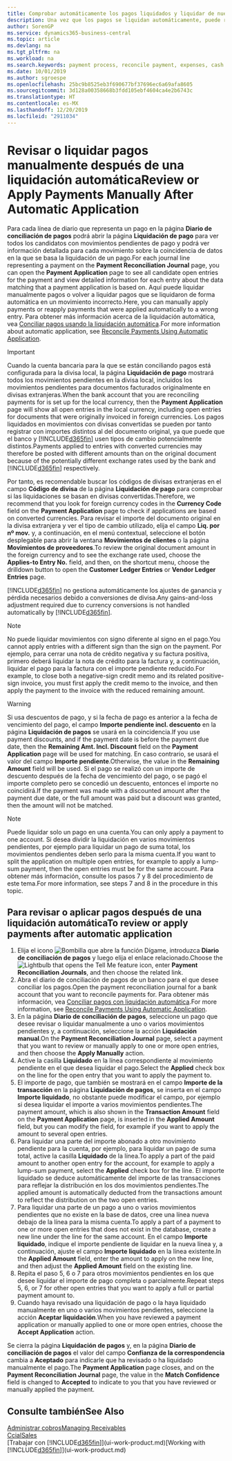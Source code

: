 ```yaml
---
title: Comprobar automáticamente los pagos liquidados y liquidar de nuevo los pagos manualmente | Documentos de Microsoft
description: Una vez que los pagos se liquidan automáticamente, puede revisar todos los movimientos de un pago y volver a liquidar manualmente los que se han aplicado incorrectamente.
author: SorenGP
ms.service: dynamics365-business-central
ms.topic: article
ms.devlang: na
ms.tgt_pltfrm: na
ms.workload: na
ms.search.keywords: payment process, reconcile payment, expenses, cash receipts
ms.date: 10/01/2019
ms.author: sgroespe
ms.openlocfilehash: 25bc9b8525eb3f690677bf37696ec6a69afa8605
ms.sourcegitcommit: 3d128a00358668b3fdd105ebf4604ca4e2b6743c
ms.translationtype: HT
ms.contentlocale: es-MX
ms.lasthandoff: 12/20/2019
ms.locfileid: "2911034"
---
```

# <a name="review-or-apply-payments-manually-after-automatic-application"></a><span data-ttu-id="da7d7-103">Revisar o liquidar pagos manualmente después de una liquidación automática</span><span class="sxs-lookup"><span data-stu-id="da7d7-103">Review or Apply Payments Manually After Automatic Application</span></span>
<span data-ttu-id="da7d7-104">Para cada línea de diario que representa un pago en la página **Diario de conciliación de pagos** podrá abrir la página **Liquidación de pago** para ver todos los candidatos con movimientos pendientes de pago y podrá ver información detallada para cada movimiento sobre la coincidencia de datos en la que se basa la liquidación de un pago.</span><span class="sxs-lookup"><span data-stu-id="da7d7-104">For each journal line representing a payment on the **Payment Reconciliation Journal** page, you can open the **Payment Application** page to see all candidate open entries for the payment and view detailed information for each entry about the data matching that a payment application is based on.</span></span> <span data-ttu-id="da7d7-105">Aquí puede liquidar manualmente pagos o volver a liquidar pagos que se liquidaron de forma automática en un movimiento incorrecto.</span><span class="sxs-lookup"><span data-stu-id="da7d7-105">Here, you can manually apply payments or reapply payments that were applied automatically to a wrong entry.</span></span> <span data-ttu-id="da7d7-106">Para obtener más información acerca de la liquidación automática, vea [Conciliar pagos usando la liquidación automática](receivables-how-reconcile-payments-auto-application.md).</span><span class="sxs-lookup"><span data-stu-id="da7d7-106">For more information about automatic application, see [Reconcile Payments Using Automatic Application](receivables-how-reconcile-payments-auto-application.md).</span></span>

> [!IMPORTANT]  
>   <span data-ttu-id="da7d7-107">Cuando la cuenta bancaria para la que se están conciliando pagos está configurada para la divisa local, la página **Liquidación de pago** mostrará todos los movimientos pendientes en la divisa local, incluidos los movimientos pendientes para documentos facturados originalmente en divisas extranjeras.</span><span class="sxs-lookup"><span data-stu-id="da7d7-107">When the bank account that you are reconciling payments for is set up for the local currency, then the **Payment Application** page will show all open entries in the local currency, including open entries for documents that were originally invoiced in foreign currencies.</span></span> <span data-ttu-id="da7d7-108">Los pagos liquidados en movimientos con divisas convertidas se pueden por tanto registrar con importes distintos al del documento original, ya que puede que el banco y [!INCLUDE[d365fin](includes/d365fin_md.md)] usen tipos de cambio potencialmente distintos.</span><span class="sxs-lookup"><span data-stu-id="da7d7-108">Payments applied to entries with converted currencies may therefore be posted with different amounts than on the original document because of the potentially different exchange rates used by the bank and [!INCLUDE[d365fin](includes/d365fin_md.md)] respectively.</span></span>

<span data-ttu-id="da7d7-109">Por tanto, es recomendable buscar los códigos de divisas extranjeras en el campo **Código de divisa** de la página **Liquidación de pago** para comprobar si las liquidaciones se basan en divisas convertidas.</span><span class="sxs-lookup"><span data-stu-id="da7d7-109">Therefore, we recommend that you look for foreign currency codes in the **Currency Code** field on the **Payment Application** page to check if applications are based on converted currencies.</span></span> <span data-ttu-id="da7d7-110">Para revisar el importe del documento original en la divisa extranjera y ver el tipo de cambio utilizado, elija el campo **Liq. por nº mov.** y, a continuación, en el menú contextual, seleccione el botón desplegable para abrir la ventana **Movimientos de clientes** o la página **Movimientos de proveedores**.</span><span class="sxs-lookup"><span data-stu-id="da7d7-110">To review the original document amount in the foreign currency and to see the exchange rate used, choose the **Applies-to Entry No.** field, and then, on the shortcut menu, choose the drilldown button to open the **Customer Ledger Entries** or **Vendor Ledger Entries** page.</span></span>

<span data-ttu-id="da7d7-111">[!INCLUDE[d365fin](includes/d365fin_md.md)] no gestiona automáticamente los ajustes de ganancia y pérdida necesarios debido a conversiones de divisa.</span><span class="sxs-lookup"><span data-stu-id="da7d7-111">Any gains-and-loss adjustment required due to currency conversions is not handled automatically by [!INCLUDE[d365fin](includes/d365fin_md.md)].</span></span>

> [!NOTE]  
>   <span data-ttu-id="da7d7-112">No puede liquidar movimientos con signo diferente al signo en el pago.</span><span class="sxs-lookup"><span data-stu-id="da7d7-112">You cannot apply entries with a different sign than the sign on the payment.</span></span> <span data-ttu-id="da7d7-113">Por ejemplo, para cerrar una nota de crédito negativa y su factura positiva, primero deberá liquidar la nota de crédito para la factura y, a continuación, liquidar el pago para la factura con el importe pendiente reducido.</span><span class="sxs-lookup"><span data-stu-id="da7d7-113">For example, to close both a negative-sign credit memo and its related positive-sign invoice, you must first apply the credit memo to the invoice, and then apply the payment to the invoice with the reduced remaining amount.</span></span>

> [!WARNING]  
>   <span data-ttu-id="da7d7-114">Si usa descuentos de pago, y si la fecha de pago es anterior a la fecha de vencimiento del pago, el campo **Importe pendiente incl. descuento** en la página **Liquidación de pagos** se usará en la coincidencia.</span><span class="sxs-lookup"><span data-stu-id="da7d7-114">If you use payment discounts, and if the payment date is before the payment due date, then the **Remaining Amt. Incl. Discount** field on the **Payment Application** page will be used for matching.</span></span> <span data-ttu-id="da7d7-115">En caso contrario, se usará el valor del campo **Importe pendiente**.</span><span class="sxs-lookup"><span data-stu-id="da7d7-115">Otherwise, the value in the **Remaining Amount** field will be used.</span></span> <span data-ttu-id="da7d7-116">Si el pago se realizó con un importe de descuento después de la fecha de vencimiento del pago, o se pagó el importe completo pero se concedió un descuento, entonces el importe no coincidirá.</span><span class="sxs-lookup"><span data-stu-id="da7d7-116">If the payment was made with a discounted amount after the payment due date, or the full amount was paid but a discount was granted, then the amount will not be matched.</span></span>

> [!NOTE]  
>   <span data-ttu-id="da7d7-117">Puede liquidar solo un pago en una cuenta.</span><span class="sxs-lookup"><span data-stu-id="da7d7-117">You can only apply a payment to one account.</span></span> <span data-ttu-id="da7d7-118">Si desea dividir la liquidación en varios movimientos pendientes, por ejemplo para liquidar un pago de suma total, los movimientos pendientes deben serlo para la misma cuenta.</span><span class="sxs-lookup"><span data-stu-id="da7d7-118">If you want to split the application on multiple open entries, for example to apply a lump-sum payment, then the open entries must be for the same account.</span></span> <span data-ttu-id="da7d7-119">Para obtener más información, consulte los pasos 7 y 8 del procedimiento de este tema.</span><span class="sxs-lookup"><span data-stu-id="da7d7-119">For more information, see steps 7 and 8 in the procedure in this topic.</span></span>

## <a name="to-review-or-apply-payments-after-automatic-application"></a><span data-ttu-id="da7d7-120">Para revisar o aplicar pagos después de una liquidación automática</span><span class="sxs-lookup"><span data-stu-id="da7d7-120">To review or apply payments after automatic application</span></span>
1. <span data-ttu-id="da7d7-121">Elija el icono ![Bombilla que abre la función Dígame](media/ui-search/search_small.png "Dígame qué desea hacer"), introduzca **Diario de conciliación de pagos** y luego elija el enlace relacionado.</span><span class="sxs-lookup"><span data-stu-id="da7d7-121">Choose the ![Lightbulb that opens the Tell Me feature](media/ui-search/search_small.png "Tell me what you want to do") icon, enter **Payment Reconciliation Journals**, and then choose the related link.</span></span>
2. <span data-ttu-id="da7d7-122">Abra el diario de conciliación de pagos de un banco para el que desee conciliar los pagos.</span><span class="sxs-lookup"><span data-stu-id="da7d7-122">Open the payment reconciliation journal for a bank account that you want to reconcile payments for.</span></span> <span data-ttu-id="da7d7-123">Para obtener más información, vea [Conciliar pagos con liquidación automática](receivables-how-reconcile-payments-auto-application.md).</span><span class="sxs-lookup"><span data-stu-id="da7d7-123">For more information, see [Reconcile Payments Using Automatic Application](receivables-how-reconcile-payments-auto-application.md).</span></span>
3. <span data-ttu-id="da7d7-124">En la página **Diario de conciliación de pagos**, seleccione un pago que desee revisar o liquidar manualmente a uno o varios movimientos pendientes y, a continuación, seleccione la acción **Liquidación manual**.</span><span class="sxs-lookup"><span data-stu-id="da7d7-124">On the **Payment Reconciliation Journal** page, select a payment that you want to review or manually apply to one or more open entries, and then choose the **Apply Manually** action.</span></span>
4. <span data-ttu-id="da7d7-125">Active la casilla **Liquidado** en la línea correspondiente al movimiento pendiente en el que desea liquidar el pago.</span><span class="sxs-lookup"><span data-stu-id="da7d7-125">Select the **Applied** check box on the line for the open entry that you want to apply the payment to.</span></span>
5. <span data-ttu-id="da7d7-126">El importe de pago, que también se mostrará en el campo **Importe de la transacción** en la página **Liquidación de pagos**, se inserta en el campo **Importe liquidado**, no obstante puede modificar el campo, por ejemplo si desea liquidar el importe a varios movimientos pendientes.</span><span class="sxs-lookup"><span data-stu-id="da7d7-126">The payment amount, which is also shown in the **Transaction Amount** field on the **Payment Application** page, is inserted in the **Applied Amount** field, but you can modify the field, for example if you want to apply the amount to several open entries.</span></span>
6. <span data-ttu-id="da7d7-127">Para liquidar una parte del importe abonado a otro movimiento pendiente para la cuenta, por ejemplo, para liquidar un pago de suma total, active la casilla **Liquidado** de la línea.</span><span class="sxs-lookup"><span data-stu-id="da7d7-127">To apply a part of the paid amount to another open entry for the account, for example to apply a lump-sum payment, select the **Applied** check box for the line.</span></span> <span data-ttu-id="da7d7-128">El importe liquidado se deduce automáticamente del importe de las transacciones para reflejar la distribución en los dos movimientos pendientes.</span><span class="sxs-lookup"><span data-stu-id="da7d7-128">The applied amount is automatically deducted from the transactions amount to reflect the distribution on the two open entries.</span></span>
7. <span data-ttu-id="da7d7-129">Para liquidar una parte de un pago a uno o varios movimientos pendientes que no existe en la base de datos, cree una línea nueva debajo de la línea para la misma cuenta.</span><span class="sxs-lookup"><span data-stu-id="da7d7-129">To apply a part of a payment to one or more open entries that does not exist in the database, create a new line under the line for the same account.</span></span> <span data-ttu-id="da7d7-130">En el campo **Importe liquidado**, indique el importe pendiente de liquidar en la nueva línea y, a continuación, ajuste el campo **Importe liquidado** en la línea existente.</span><span class="sxs-lookup"><span data-stu-id="da7d7-130">In the **Applied Amount** field, enter the amount to apply on the new line, and then adjust the **Applied Amount** field on the existing line.</span></span>
8. <span data-ttu-id="da7d7-131">Repita el paso 5, 6 o 7 para otros movimientos pendientes en los que desee liquidar el importe de pago completa o parcialmente.</span><span class="sxs-lookup"><span data-stu-id="da7d7-131">Repeat steps 5, 6, or 7 for other open entries that you want to apply a full or partial payment amount to.</span></span>
9. <span data-ttu-id="da7d7-132">Cuando haya revisado una liquidación de pago o la haya liquidado manualmente en uno o varios movimientos pendientes, seleccione la acción **Aceptar liquidación**.</span><span class="sxs-lookup"><span data-stu-id="da7d7-132">When you have reviewed a payment application or manually applied to one or more open entries, choose the **Accept Application** action.</span></span>

<span data-ttu-id="da7d7-133">Se cierra la página **Liquidación de pagos** y, en la página **Diario de conciliación de pagos** el valor del campo **Confianza de la correspondencia** cambia a **Aceptado** para indicarle que ha revisado o ha liquidado manualmente el pago.</span><span class="sxs-lookup"><span data-stu-id="da7d7-133">The **Payment Application** page  closes, and on the **Payment Reconciliation Journal** page, the value in the **Match Confidence** field is changed to **Accepted** to indicate to you that you have reviewed or manually applied the payment.</span></span>

## <a name="see-also"></a><span data-ttu-id="da7d7-134">Consulte también</span><span class="sxs-lookup"><span data-stu-id="da7d7-134">See Also</span></span>
[<span data-ttu-id="da7d7-135">Administrar cobros</span><span class="sxs-lookup"><span data-stu-id="da7d7-135">Managing Receivables</span></span>](receivables-manage-receivables.md)  
[<span data-ttu-id="da7d7-136">Ccial</span><span class="sxs-lookup"><span data-stu-id="da7d7-136">Sales</span></span>](sales-manage-sales.md)  
<span data-ttu-id="da7d7-137">[Trabajar con [!INCLUDE[d365fin](includes/d365fin_md.md)]](ui-work-product.md)</span><span class="sxs-lookup"><span data-stu-id="da7d7-137">[Working with [!INCLUDE[d365fin](includes/d365fin_md.md)]](ui-work-product.md)</span></span>
